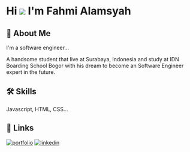 
# Hi ![](https://user-images.githubusercontent.com/18350557/176309783-0785949b-9127-417c-8b55-ab5a4333674e.gif) I'm Fahmi Alamsyah


## 🚀 About Me
I'm a software engineer...

A handsome student that live at Surabaya, Indonesia and study at IDN Boarding School Bogor with his dream to become an Software Engineer expert in the future.


## 🛠 Skills
Javascript, HTML, CSS...


## 🔗 Links
[![portfolio](https://img.shields.io/badge/my_portfolio-000?style=for-the-badge&logo=ko-fi&logoColor=white)](https://fahmialmsyh.github.io/)
[![linkedin](https://img.shields.io/badge/linkedin-0A66C2?style=for-the-badge&logo=linkedin&logoColor=white)](https://www.linkedin.com/in/fahmi-alamsyah-579482248/)


